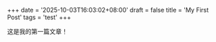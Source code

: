 +++
date = '2025-10-03T16:03:02+08:00'
draft = false 
title = 'My First Post'
tags = 'test'
+++

这是我的第一篇文章！

